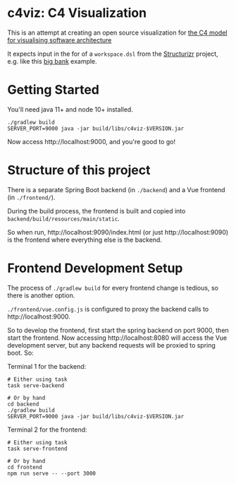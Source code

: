 # c4viz: C4 Visualization

This is an attempt at creating an open source visualization for
[the C4 model for visualising software architecture](https://c4model.com/)

It expects input in the for of a `workspace.dsl` from the
[Structurizr](https://structurizr.org/) project,  e.g. like this
[big bank](https://github.com/structurizr/dsl/blob/master/examples/big-bank-plc.dsl) example.

# Getting Started

You'll need java 11+ and node 10+ installed.

    ./gradlew build
    SERVER_PORT=9000 java -jar build/libs/c4viz-$VERSION.jar

Now access http://localhost:9000, and you're good to go!

# Structure of this project

There is a separate Spring Boot backend (in `./backend`) and a Vue frontend (in `./frontend/`).

During the build process, the frontend is built and copied into `backend/build/resources/main/static`.

So when run, http://localhost:9090/index.html (or just http://localhost:9090) is
the frontend where everything else is the backend.

# Frontend Development Setup

The process of `./gradlew build` for every frontend change is tedious, so there is another option.

`./frontend/vue.config.js` is configured to proxy the backend calls to http://localhost:9000.

So to develop the frontend, first start the spring backend on port 9000, then start the frontend.
Now accessing http://localhost:8080 will access the Vue development server,
but any backend requests will be proxied to spring boot. So:

Terminal 1 for the backend:

    # Either using task
    task serve-backend

    # Or by hand
    cd backend
    ./gradlew build
    SERVER_PORT=9000 java -jar build/libs/c4viz-$VERSION.jar


Terminal 2 for the frontend:

    # Either using task
    task serve-frontend

    # Or by hand
    cd frontend
    npm run serve -- --port 3000
